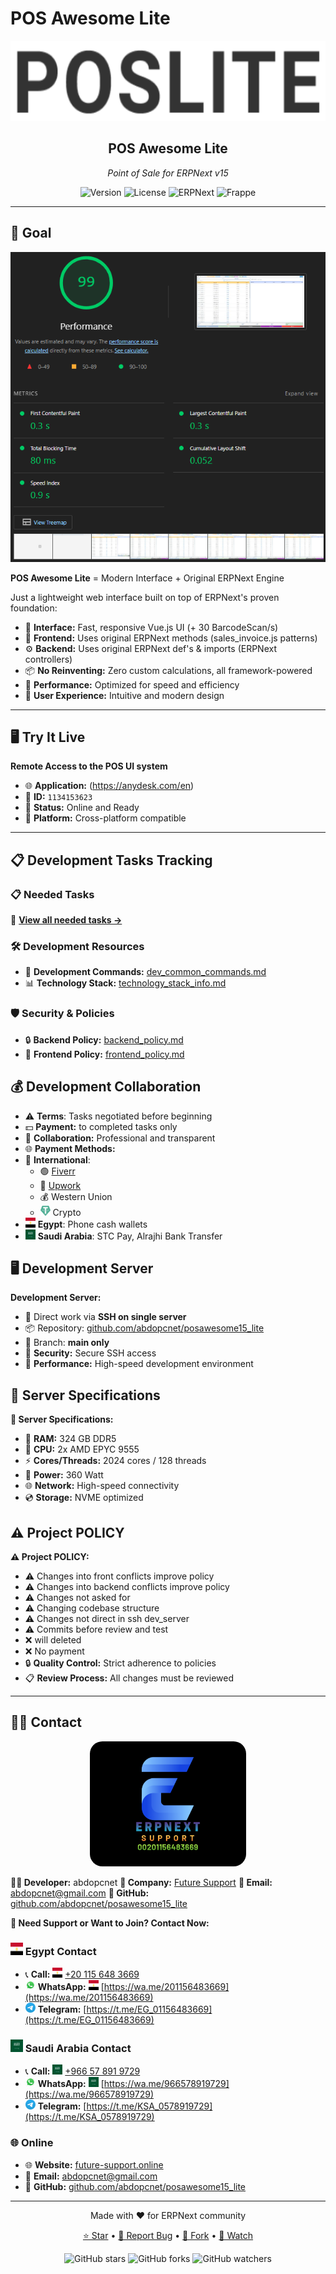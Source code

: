# POS Awesome Lite

<div align="center">
    <img src="./imgs/pos_lite.png" height="128" alt="POS Awesome Lite Logo">
    <h2>POS Awesome Lite</h2>
    <p><em>Point of Sale for ERPNext v15</em></p>

![Version](https://img.shields.io/badge/version-29.10.2025-blue)
![License](https://img.shields.io/badge/license-GPLv3-green)
![ERPNext](https://img.shields.io/badge/ERPNext-v15-orange)
![Frappe](https://img.shields.io/badge/Frappe-v15-red)

</div>

---

## 🎯 Goal

![POS Awesome metrics snapshot](./imgs/Performace_metrics.png)

**POS Awesome Lite** = Modern Interface + Original ERPNext Engine

Just a lightweight web interface built on top of ERPNext's proven foundation:

- 🎨 **Interface:** Fast, responsive Vue.js UI (+ 30 BarcodeScan/s)
- 🔧 **Frontend:** Uses original ERPNext methods (sales_invoice.js patterns)
- ⚙️ **Backend:** Uses original ERPNext def's & imports (ERPNext controllers)
- 📦 **No Reinventing:** Zero custom calculations, all framework-powered
- 🚀 **Performance:** Optimized for speed and efficiency
- 🎯 **User Experience:** Intuitive and modern design

---

## 🖥️ Try It Live

**Remote Access to the POS UI system**

- 🌐 **Application:** (<https://anydesk.com/en>)
- 🔑 **ID:** `1134153623`
- 🚀 **Status:** Online and Ready
- 📱 **Platform:** Cross-platform compatible

---

## 📋 Development Tasks Tracking

### 📋 Needed Tasks

📁 **[View all needed tasks →](needed_tasks/)**

### 🛠️ **Development Resources**

- 🔧 **Development Commands:** [dev_common_commands.md](docs/dev_common_commands.md)
- 📊 **Technology Stack:** [technology_stack_info.md](docs/technology_stack_info.md)

### 🛡️ **Security & Policies**

- 🔒 **Backend Policy:** [backend_policy.md](docs/backend_policy.md)
- 🎨 **Frontend Policy:** [frontend_policy.md](docs/frontend_policy.md)

## 💰 Development Collaboration

- ⚠️ **Terms**: Tasks negotiated before beginning
- 💵 **Payment:** to completed tasks only
- 🤝 **Collaboration:** Professional and transparent
- 🌐 **Payment Methods:**
- 💼 **International**:
  - 🟢 [Fiverr](https://fiverr.com)
  - 🔵 [Upwork](https://upwork.com)
  - 💰 Western Union
  - <img src="./imgs/tether_usdt.svg" width="16" height="16" alt="USDT"> Crypto
- <img src="./imgs/Egypt.svg" width="16" height="16" alt="Egypt Flag"> **Egypt**: Phone cash wallets
- <img src="./imgs/Saudi_Arabia.svg" width="16" height="16" alt="Saudi Arabia Flag"> **Saudi Arabia**: STC Pay, Alrajhi Bank Transfer

## 🖥️ Development Server

**Development Server:**

- 🔗 Direct work via **SSH on single server**
- 📦 Repository: [github.com/abdopcnet/posawesome15_lite](https://github.com/abdopcnet/posawesome15_lite)
- 🌿 Branch: **main only**
- 🔐 **Security:** Secure SSH access
- 🚀 **Performance:** High-speed development environment

## 🐢 Server Specifications

**🐢 Server Specifications:**

- 💾 **RAM:** 324 GB DDR5
- 🔧 **CPU:** 2x AMD EPYC 9555
- ⚡ **Cores/Threads:** 2024 cores / 128 threads
- 🔋 **Power:** 360 Watt
- 🌐 **Network:** High-speed connectivity
- 💿 **Storage:** NVME optimized

## ⚠️ Project POLICY

**⚠️ Project POLICY:**

- ⚠️ Changes into front conflicts improve policy
- ⚠️ Changes into backend conflicts improve policy
- ⚠️ Changes not asked for
- ⚠️ Changing codebase structure
- ⚠️ Changes not direct in ssh dev_server
- ⚠️ Commits before review and test
- ❌ will deleted
- ❌ No payment
- 🔒 **Quality Control:** Strict adherence to policies
- 📋 **Review Process:** All changes must be reviewed

---

## 👨‍💻 Contact

<div align="center">
    <img src="./imgs/ERPNext-support.png" height="200" alt="Future Support" style="border-radius: 20px;">
</div>

**👨‍💻 Developer:** abdopcnet
**🏢 Company:** [Future Support](https://www.future-support.online/)
**📧 Email:** <abdopcnet@gmail.com>
**🐙 GitHub:** [github.com/abdopcnet/posawesome15_lite](https://github.com/abdopcnet/posawesome15_lite)

**🤝 Need Support or Want to Join? Contact Now:**

### <img src="./imgs/Egypt.svg" width="20" height="20" alt="Egypt Flag"> Egypt Contact

- 📞 **Call:** <img src="./imgs/Egypt.svg" width="16" height="16" alt="Egypt Flag"> [+20 115 648 3669](tel:+201156483669)
- <img src="./imgs/whatsapp.svg" width="16" height="16" alt="WhatsApp"> **WhatsApp:** <img src="./imgs/Egypt.svg" width="16" height="16" alt="Egypt Flag"> [https://wa.me/201156483669](https://wa.me/201156483669)
- <img src="./imgs/telegram.svg" width="16" height="16" alt="Telegram"> **Telegram:** [https://t.me/EG_01156483669](https://t.me/EG_01156483669)

### <img src="./imgs/Saudi_Arabia.svg" width="20" height="20" alt="Saudi Arabia Flag"> Saudi Arabia Contact

- 📞 **Call:** <img src="./imgs/Saudi_Arabia.svg" width="16" height="16" alt="Saudi Arabia Flag"> [+966 57 891 9729](tel:+966578919729)
- <img src="./imgs/whatsapp.svg" width="16" height="16" alt="WhatsApp"> **WhatsApp:** <img src="./imgs/Saudi_Arabia.svg" width="16" height="16" alt="Saudi Arabia Flag"> [https://wa.me/966578919729](https://wa.me/966578919729)
- <img src="./imgs/telegram.svg" width="16" height="16" alt="Telegram"> **Telegram:** [https://t.me/KSA_0578919729](https://t.me/KSA_0578919729)

### 🌐 Online

- 🌐 **Website:** [future-support.online](https://www.future-support.online/)
- 📧 **Email:** <abdopcnet@gmail.com>
- 🐙 **GitHub:** [github.com/abdopcnet/posawesome15_lite](https://github.com/abdopcnet/posawesome15_lite)

---

<div align="center">
    <p>Made with ❤️ for ERPNext community</p>
    <p>
        <a href="https://github.com/abdopcnet/posawesome15_lite">⭐ Star</a> •
        <a href="https://github.com/abdopcnet/posawesome15_lite/issues">🐛 Report Bug</a> •
        <a href="https://github.com/abdopcnet/posawesome15_lite/fork">🍴 Fork</a> •
        <a href="https://github.com/abdopcnet/posawesome15_lite/stargazers">👀 Watch</a>
    </p>
    <p>
        <img src="https://img.shields.io/github/stars/abdopcnet/posawesome15_lite?style=social" alt="GitHub stars">
        <img src="https://img.shields.io/github/forks/abdopcnet/posawesome15_lite?style=social" alt="GitHub forks">
        <img src="https://img.shields.io/github/watchers/abdopcnet/posawesome15_lite?style=social" alt="GitHub watchers">
    </p>
</div>
